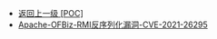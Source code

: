 - [返回上一级 [POC]](/3、Web容器漏洞/Apache/Apache-OFBiz/POC)
- [Apache-OFBiz-RMI反序列化漏洞-CVE-2021-26295](/3、Web容器漏洞/Apache/Apache-OFBiz/POC/Apache-OFBiz-RMI反序列化漏洞-CVE-2021-26295/)
